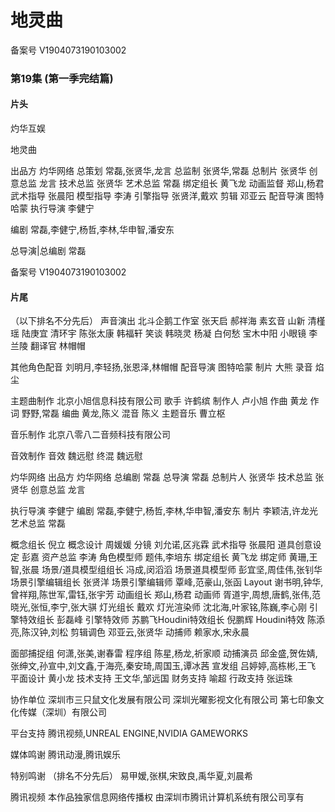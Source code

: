 # 地灵曲

备案号  V1904073190103002



### 第19集 (第一季完结篇)

#### 片头 
灼华互娱

地灵曲  


出品方  灼华网络
总策划  常磊,张贤华,龙言
总监制  张贤华,常磊
总制片  张贤华
创意总监  龙言
技术总监  张贤华
艺术总监  常磊
绑定组长  黄飞龙
动画监督  郑山,杨君
武术指导  张晨阳
模型指导  李涛
引擎指导  张贤洋,戴欢
剪辑  邓亚云
配音导演  图特哈蒙
执行导演  李健宁


编剧  常磊,李健宁,杨哲,李林,华申智,潘安东

总导演|总编剧  常磊

备案号  V1904073190103002


#### 片尾

（以下排名不分先后）
声音演出
北斗企鹅工作室
张天启  郝祥海
素玄音  山新
清槿瑶  陆庚宜
清环宇  陈张太康
韩福轩  笑谈
韩晓灵  杨凝
白何愁  宝木中阳
小眼镜  李兰陵
翻译官  林帽帽

其他角色配音  刘明月,李轻扬,张恩泽,林帽帽
配音导演  图特哈蒙
制片  大熊
录音  焰尘


主题曲制作
北京小旭信息科技有限公司
歌手  许鹤缤
制作人  卢小旭
作曲  黄龙
作词  野野,常磊
编曲  黄龙,陈义
混音  陈义
主题音乐  曹立枢

音乐制作
北京八零八二音频科技有限公司

音效制作
音效  魏远慰
终混  魏远慰


灼华网络
出品方  灼华网络
总编剧  常磊
总导演  常磊
总制片人  张贤华
技术总监  张贤华
创意总监  龙言

执行导演  李健宁
编剧  常磊,李健宁,杨哲,李林,华申智,潘安东
制片  李颖洁,许龙光
艺术总监  常磊

概念组长  倪立
概念设计  周媛媛
分镜  刘允诺,区兆霖
武术指导  张晨阳
道具创意设定  彭嘉
资产总监  李涛
角色模型师  题伟,李培东
绑定组长  黄飞龙
绑定师  黄珊,王智,张晨
场景/道具模型组组长  冯成,闵滔滔
场景道具模型师  彭宜坚,周佳伟,张钊华
场景引擎编辑组长  张贤洋
场景引擎编辑师  覃峰,范豪山,张函
Layout  谢书明,钟华,曾祥翔,陈世军,雷钰,张宇芳
动画组长  郑山,杨君
动画师  胥道宇,周想,唐鹤,张伟,范晓光,张恒,李宁,张大骐
灯光组长  戴欢
灯光渲染师  沈北海,叶家铭,陈巍,李心刚
引擎特效组长  彭磊峰
引擎特效师  苏鹏飞Houdini特效组长  倪鹏辉
Houdini特效  陈添亮,陈汉钟,刘松
剪辑调色  邓亚云,张贤华
动捕师  赖家水,宋永晨

面部捕捉组  何潇,张美,谢春雷
程序组  陈星,杨龙,祈家顺
动捕演员  邱金盛,贺佐婧,张绅文,孙宣中,刘文鑫,于海亮,秦安琦,周国玉,谭冰茜
宣发组  吕婷婷,高栋彬,王飞
平面设计  黄小龙
技术支持  王文华,邹远国
财务支持  喻超
行政支持  张运珠

协作单位
深圳市三只鼠文化发展有限公司
深圳光曜影视文化有限公司
第七印象文化传媒（深圳）有限公司

平台支持
腾讯视频,UNREAL ENGINE,NVIDIA GAMEWORKS

媒体鸣谢  腾讯动漫,腾讯娱乐

特别鸣谢
（排名不分先后）
易甲嫒,张棋,宋致良,禹华夏,刘晨希

腾讯视频
本作品独家信息网络传播权
由深圳市腾讯计算机系统有限公司享有











